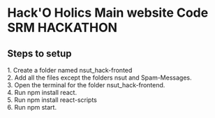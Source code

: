 # Hack'O Holics Main website Code SRM HACKATHON 
<h2> Steps to setup </h2>
1. Create a folder named nsut_hack-fronted <br>
2. Add all the files except the folders nsut and Spam-Messages. <br>
3. Open the terminal for the folder nsut_hack-frontend. <br>
4. Run npm install react. <br>
5. Run npm install react-scripts <br>
6. Run npm start.

